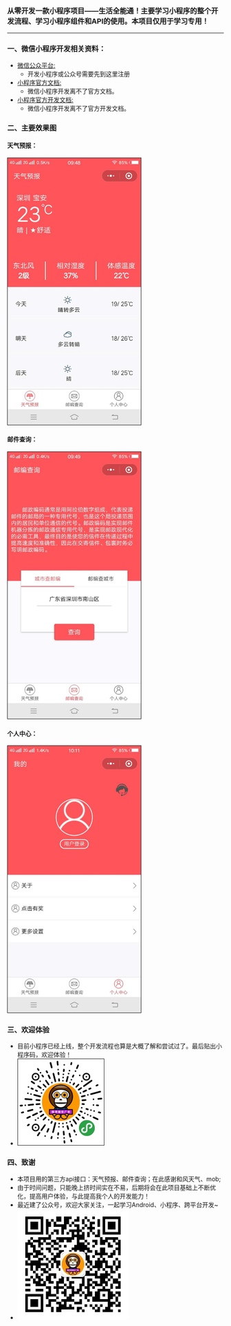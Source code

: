 ### 从零开发一款小程序项目——生活全能通！主要学习小程序的整个开发流程、学习小程序组件和API的使用。本项目仅用于学习专用！
  ---

### 一、微信小程序开发相关资料：

* [微信公众平台:](https://mp.weixin.qq.com/)
    * 开发小程序或公众号需要先到这里注册
* [小程序官方文档:](https://mp.weixin.qq.com/debug/wxadoc/introduction/index.html?t=2018313)
    * 微信小程序开发离不了官方文档。
* [小程序官方开发文档:](https://mp.weixin.qq.com/debug/wxadoc/dev/index.html?t=20171117)
    * 微信小程序开发离不了官方开发文档。





### 二、主要效果图
#### 天气预报：

<img border="1" src="./screenshots/1.jpg" width="310" height="auto">

#### 邮件查询：

<img border="1" src="./screenshots/2.jpg" width="310" height="auto">

#### 个人中心：

<img border="1" src="./screenshots/3.jpg" width="310" height="auto">


### 三、欢迎体验
* 目前小程序已经上线，整个开发流程也算是大概了解和尝试过了。最后贴出小程序码，欢迎体验！
* <img border="1" src="./screenshots/wcode.jpg" width="200" height="auto">


### 四、致谢
* 本项目用的第三方api接口：天气预报、邮件查询；在此感谢和风天气、mob;
* 由于时间问题，只能晚上挤时间实在不易，后期将会在此项目基础上不断优化，提高用户体验，与此提高我个人的开发能力！
* 最近建了公众号，欢迎大家关注，一起学习Android、小程序、跨平台开发~
* ![](./screenshots/myQrcode.jpg)




